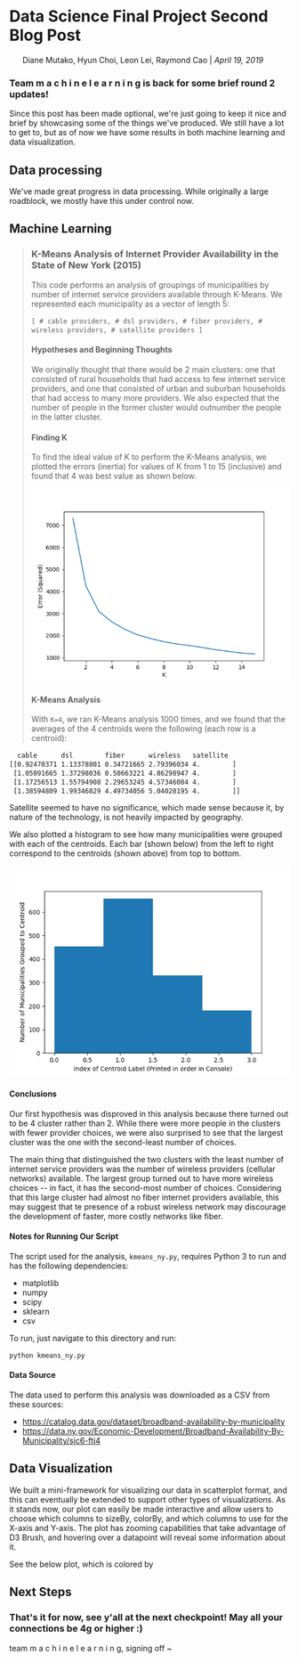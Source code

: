 # Data Science Final Project Second Blog Post
&nbsp;&nbsp;&nbsp;&nbsp;&nbsp;&nbsp;Diane Mutako, Hyun Choi, Leon Lei, Raymond Cao | *April 19, 2019*

### Team m a c h i n e l e a r n i n g is back for some brief round 2 updates! 
Since this post has been made optional, we're just going to keep it nice and brief by showcasing some of the things we've produced. We still have a lot to get to, but as of now we have some results in both machine learning and data visualization.

## Data processing
We've made great progress in data processing. While originally a large roadblock, we mostly have this under control now.

## Machine Learning

> ### K-Means Analysis of Internet Provider Availability in the State of New York (2015)
>
> This code performs an analysis of groupings of municipalities by number of internet service providers available through K-Means. We represented each municipality as a vector of length 5:
>```
>[ # cable providers, # dsl providers, # fiber providers, # wireless providers, # satellite providers ]
>```
>
>#### Hypotheses and Beginning Thoughts
>
>We originally thought that there would be 2 main clusters: one that consisted of rural households that had access to few internet service providers, and one that consisted of urban and suburban households that had access to many more providers. We also expected that the number of people in the former cluster would outnumber the people in the latter cluster.
>
>#### Finding K
>
>To find the ideal value of K to perform the K-Means analysis, we plotted the errors (inertia) for values of K from 1 to 15 (inclusive) and found that 4 was best value as shown below.
>
>![Figure 1](./Figure_1.png)
>
>#### K-Means Analysis
>
>With `K=4`, we ran K-Means analysis 1000 times, and we found that the averages of the 4 centroids were the following (each row is a centroid):
>
```
  cable      dsl        fiber      wireless   satellite
[[0.92470371 1.13378801 0.34721665 2.79396034 4.        ]
 [1.05091665 1.37298036 0.50663221 4.86298947 4.        ]
 [1.17256513 1.55794908 2.29653245 4.57346084 4.        ]
 [1.38594809 1.99346829 4.49734056 5.04028195 4.        ]]
```
Satellite seemed to have no significance, which made sense because it, by nature of the technology, is not heavily impacted by geography.

We also plotted a histogram to see how many municipalities were grouped with each of the centroids. Each bar (shown below) from the left to right correspond to the centroids (shown above) from top to bottom.

![Figure 2](./Figure_2.png)

#### Conclusions

Our first hypothesis was disproved in this analysis because there turned out to be 4 cluster rather than 2. While there were more people in the clusters with fewer provider choices, we were also surprised to see that the largest cluster was the one with the second-least number of choices.

The main thing that distinguished the two clusters with the least number of internet service providers was the number of wireless providers (cellular networks) available. The largest group turned out to have more wireless choices -- in fact, it has the second-most number of choices. Considering that this large cluster had almost no fiber internet providers available, this may suggest that te presence of a robust wireless network may discourage the development of faster, more costly networks like fiber.

#### Notes for Running Our Script

The script used for the analysis, `kmeans_ny.py`, requires Python 3 to run and has the following dependencies:
  * matplotlib
  * numpy
  * scipy
  * sklearn
  * csv

To run, just navigate to this directory and run:
```
python kmeans_ny.py
```

#### Data Source

The data used to perform this analysis was downloaded as a CSV from these sources:
  * https://catalog.data.gov/dataset/broadband-availability-by-municipality
  * https://data.ny.gov/Economic-Development/Broadband-Availability-By-Municipality/sjc6-ftj4



## Data Visualization
We built a mini-framework for visualizing our data in scatterplot format, and this can eventually be extended to support other types of visualizations. As it stands now, our plot can easily be made interactive and allow users to choose which columns to sizeBy, colorBy, and which columns to use for the X-axis and Y-axis. The plot has zooming capabilities that take advantage of D3 Brush, and hovering over a datapoint will reveal some information about it.

See the below plot, which is colored by

## Next Steps


  
### That's it for now, see y'all at the next checkpoint! May all your connections be 4g or higher :)
team m a c h i n e l e a r n i n g, signing off ~
